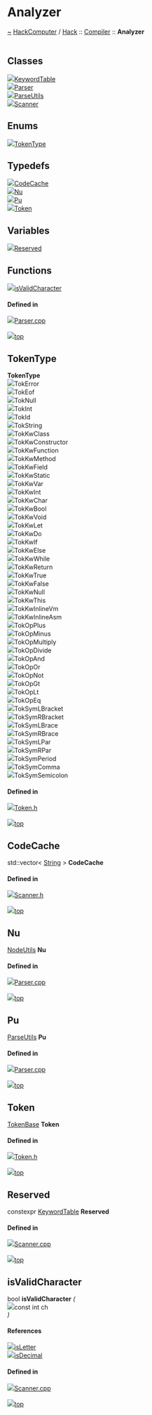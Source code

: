 <a id="analyzer"></a>
<h1>Analyzer</h1>
<a id="a00893"></a>
<a href="https://github.com/CharlesCarley/HackComputer#~">~</a>
<a href="index.md#index">HackComputer</a>
<span class="inline-text">/</span>
<a href="a00888.md#hack">Hack</a>
<span class="inline-text">::</span>
<a href="a00894.md#compiler">Compiler</a>
<span class="inline-text">::</span>
<span class="bold-text"><b>Analyzer</b></span>
<br/>
<br/>
<a id="classes"></a>
<h2>Classes</h2>
<div class="icon-link">
<img src="../images/class.svg"/><a href="a01136.md#keywordtable">KeywordTable</a>
</div>
<div class="icon-link">
<img src="../images/class.svg"/><a href="a01128.md#parser">Parser</a>
</div>
<div class="icon-link">
<img src="../images/class.svg"/><a href="a01132.md#parseutils">ParseUtils</a>
</div>
<div class="icon-link">
<img src="../images/class.svg"/><a href="a01140.md#scanner">Scanner</a>
</div>
<a id="enums"></a>
<h2>Enums</h2>
<span class="icon-list-item"><a href="#tokentype" class="icon-list-item"><img src="../images/class.svg" class="icon-list-item"/><span class="icon-list-item">TokenType</span>
</a>
</span>
<br/>
<a id="typedefs"></a>
<h2>Typedefs</h2>
<span class="icon-list-item"><a href="#codecache" class="icon-list-item"><img src="../images/class.svg" class="icon-list-item"/><span class="icon-list-item">CodeCache</span>
</a>
</span>
<br/>
<span class="icon-list-item"><a href="#nu" class="icon-list-item"><img src="../images/class.svg" class="icon-list-item"/><span class="icon-list-item">Nu</span>
</a>
</span>
<br/>
<span class="icon-list-item"><a href="#pu" class="icon-list-item"><img src="../images/class.svg" class="icon-list-item"/><span class="icon-list-item">Pu</span>
</a>
</span>
<br/>
<span class="icon-list-item"><a href="#token" class="icon-list-item"><img src="../images/class.svg" class="icon-list-item"/><span class="icon-list-item">Token</span>
</a>
</span>
<br/>
<a id="variables"></a>
<h2>Variables</h2>
<span class="icon-list-item"><a href="#reserved" class="icon-list-item"><img src="../images/class.svg" class="icon-list-item"/><span class="icon-list-item">Reserved</span>
</a>
</span>
<br/>
<a id="functions"></a>
<h2>Functions</h2>
<span class="icon-list-item"><a href="#isvalidcharacter" class="icon-list-item"><img src="../images/class.svg" class="icon-list-item"/><span class="icon-list-item">isValidCharacter</span>
</a>
</span>
<br/>
<a id="defined-in"></a>
<h4>Defined in</h4>
<span class="icon-list-item"><a href="https://github.com/CharlesCarley/HackComputer/blob/master/Source/Compiler/Analyzer/Parser.cpp#L31" class="icon-list-item"><img src="../images/file.svg" class="icon-list-item"/><span class="icon-list-item">Parser.cpp</span>
</a>
</span>
<br/>
<br/>
<span class="icon-list-item"><a href="#analyzer" class="icon-list-item"><img src="../images/jumpToTop.svg" class="icon-list-item"/><span class="icon-list-item">top</span>
</a>
</span>
<a id="tokentype"></a>
<h2>TokenType</h2>
<span class="bold-text"><b>TokenType</b></span>
<br/>
<a id="tokerror"></a>
<div class="paragraph">
<span class="paragraph"><img src="../images/enum.svg"/><span class="inline-text">TokError</span>
</span>
</div>
<a id="tokeof"></a>
<div class="paragraph">
<span class="paragraph"><img src="../images/enum.svg"/><span class="inline-text">TokEof</span>
</span>
</div>
<a id="toknull"></a>
<div class="paragraph">
<span class="paragraph"><img src="../images/enum.svg"/><span class="inline-text">TokNull</span>
</span>
</div>
<a id="tokint"></a>
<div class="paragraph">
<span class="paragraph"><img src="../images/enum.svg"/><span class="inline-text">TokInt</span>
</span>
</div>
<a id="tokid"></a>
<div class="paragraph">
<span class="paragraph"><img src="../images/enum.svg"/><span class="inline-text">TokId</span>
</span>
</div>
<a id="tokstring"></a>
<div class="paragraph">
<span class="paragraph"><img src="../images/enum.svg"/><span class="inline-text">TokString</span>
</span>
</div>
<a id="tokkwclass"></a>
<div class="paragraph">
<span class="paragraph"><img src="../images/enum.svg"/><span class="inline-text">TokKwClass</span>
</span>
</div>
<a id="tokkwconstructor"></a>
<div class="paragraph">
<span class="paragraph"><img src="../images/enum.svg"/><span class="inline-text">TokKwConstructor</span>
</span>
</div>
<a id="tokkwfunction"></a>
<div class="paragraph">
<span class="paragraph"><img src="../images/enum.svg"/><span class="inline-text">TokKwFunction</span>
</span>
</div>
<a id="tokkwmethod"></a>
<div class="paragraph">
<span class="paragraph"><img src="../images/enum.svg"/><span class="inline-text">TokKwMethod</span>
</span>
</div>
<a id="tokkwfield"></a>
<div class="paragraph">
<span class="paragraph"><img src="../images/enum.svg"/><span class="inline-text">TokKwField</span>
</span>
</div>
<a id="tokkwstatic"></a>
<div class="paragraph">
<span class="paragraph"><img src="../images/enum.svg"/><span class="inline-text">TokKwStatic</span>
</span>
</div>
<a id="tokkwvar"></a>
<div class="paragraph">
<span class="paragraph"><img src="../images/enum.svg"/><span class="inline-text">TokKwVar</span>
</span>
</div>
<a id="tokkwint"></a>
<div class="paragraph">
<span class="paragraph"><img src="../images/enum.svg"/><span class="inline-text">TokKwInt</span>
</span>
</div>
<a id="tokkwchar"></a>
<div class="paragraph">
<span class="paragraph"><img src="../images/enum.svg"/><span class="inline-text">TokKwChar</span>
</span>
</div>
<a id="tokkwbool"></a>
<div class="paragraph">
<span class="paragraph"><img src="../images/enum.svg"/><span class="inline-text">TokKwBool</span>
</span>
</div>
<a id="tokkwvoid"></a>
<div class="paragraph">
<span class="paragraph"><img src="../images/enum.svg"/><span class="inline-text">TokKwVoid</span>
</span>
</div>
<a id="tokkwlet"></a>
<div class="paragraph">
<span class="paragraph"><img src="../images/enum.svg"/><span class="inline-text">TokKwLet</span>
</span>
</div>
<a id="tokkwdo"></a>
<div class="paragraph">
<span class="paragraph"><img src="../images/enum.svg"/><span class="inline-text">TokKwDo</span>
</span>
</div>
<a id="tokkwif"></a>
<div class="paragraph">
<span class="paragraph"><img src="../images/enum.svg"/><span class="inline-text">TokKwIf</span>
</span>
</div>
<a id="tokkwelse"></a>
<div class="paragraph">
<span class="paragraph"><img src="../images/enum.svg"/><span class="inline-text">TokKwElse</span>
</span>
</div>
<a id="tokkwwhile"></a>
<div class="paragraph">
<span class="paragraph"><img src="../images/enum.svg"/><span class="inline-text">TokKwWhile</span>
</span>
</div>
<a id="tokkwreturn"></a>
<div class="paragraph">
<span class="paragraph"><img src="../images/enum.svg"/><span class="inline-text">TokKwReturn</span>
</span>
</div>
<a id="tokkwtrue"></a>
<div class="paragraph">
<span class="paragraph"><img src="../images/enum.svg"/><span class="inline-text">TokKwTrue</span>
</span>
</div>
<a id="tokkwfalse"></a>
<div class="paragraph">
<span class="paragraph"><img src="../images/enum.svg"/><span class="inline-text">TokKwFalse</span>
</span>
</div>
<a id="tokkwnull"></a>
<div class="paragraph">
<span class="paragraph"><img src="../images/enum.svg"/><span class="inline-text">TokKwNull</span>
</span>
</div>
<a id="tokkwthis"></a>
<div class="paragraph">
<span class="paragraph"><img src="../images/enum.svg"/><span class="inline-text">TokKwThis</span>
</span>
</div>
<a id="tokkwinlinevm"></a>
<div class="paragraph">
<span class="paragraph"><img src="../images/enum.svg"/><span class="inline-text">TokKwInlineVm</span>
</span>
</div>
<a id="tokkwinlineasm"></a>
<div class="paragraph">
<span class="paragraph"><img src="../images/enum.svg"/><span class="inline-text">TokKwInlineAsm</span>
</span>
</div>
<a id="tokopplus"></a>
<div class="paragraph">
<span class="paragraph"><img src="../images/enum.svg"/><span class="inline-text">TokOpPlus</span>
</span>
</div>
<a id="tokopminus"></a>
<div class="paragraph">
<span class="paragraph"><img src="../images/enum.svg"/><span class="inline-text">TokOpMinus</span>
</span>
</div>
<a id="tokopmultiply"></a>
<div class="paragraph">
<span class="paragraph"><img src="../images/enum.svg"/><span class="inline-text">TokOpMultiply</span>
</span>
</div>
<a id="tokopdivide"></a>
<div class="paragraph">
<span class="paragraph"><img src="../images/enum.svg"/><span class="inline-text">TokOpDivide</span>
</span>
</div>
<a id="tokopand"></a>
<div class="paragraph">
<span class="paragraph"><img src="../images/enum.svg"/><span class="inline-text">TokOpAnd</span>
</span>
</div>
<a id="tokopor"></a>
<div class="paragraph">
<span class="paragraph"><img src="../images/enum.svg"/><span class="inline-text">TokOpOr</span>
</span>
</div>
<a id="tokopnot"></a>
<div class="paragraph">
<span class="paragraph"><img src="../images/enum.svg"/><span class="inline-text">TokOpNot</span>
</span>
</div>
<a id="tokopgt"></a>
<div class="paragraph">
<span class="paragraph"><img src="../images/enum.svg"/><span class="inline-text">TokOpGt</span>
</span>
</div>
<a id="tokoplt"></a>
<div class="paragraph">
<span class="paragraph"><img src="../images/enum.svg"/><span class="inline-text">TokOpLt</span>
</span>
</div>
<a id="tokopeq"></a>
<div class="paragraph">
<span class="paragraph"><img src="../images/enum.svg"/><span class="inline-text">TokOpEq</span>
</span>
</div>
<a id="toksymlbracket"></a>
<div class="paragraph">
<span class="paragraph"><img src="../images/enum.svg"/><span class="inline-text">TokSymLBracket</span>
</span>
</div>
<a id="toksymrbracket"></a>
<div class="paragraph">
<span class="paragraph"><img src="../images/enum.svg"/><span class="inline-text">TokSymRBracket</span>
</span>
</div>
<a id="toksymlbrace"></a>
<div class="paragraph">
<span class="paragraph"><img src="../images/enum.svg"/><span class="inline-text">TokSymLBrace</span>
</span>
</div>
<a id="toksymrbrace"></a>
<div class="paragraph">
<span class="paragraph"><img src="../images/enum.svg"/><span class="inline-text">TokSymRBrace</span>
</span>
</div>
<a id="toksymlpar"></a>
<div class="paragraph">
<span class="paragraph"><img src="../images/enum.svg"/><span class="inline-text">TokSymLPar</span>
</span>
</div>
<a id="toksymrpar"></a>
<div class="paragraph">
<span class="paragraph"><img src="../images/enum.svg"/><span class="inline-text">TokSymRPar</span>
</span>
</div>
<a id="toksymperiod"></a>
<div class="paragraph">
<span class="paragraph"><img src="../images/enum.svg"/><span class="inline-text">TokSymPeriod</span>
</span>
</div>
<a id="toksymcomma"></a>
<div class="paragraph">
<span class="paragraph"><img src="../images/enum.svg"/><span class="inline-text">TokSymComma</span>
</span>
</div>
<a id="toksymsemicolon"></a>
<div class="paragraph">
<span class="paragraph"><img src="../images/enum.svg"/><span class="inline-text">TokSymSemicolon</span>
</span>
</div>
<a id="tokerror"></a>
<a id="tokeof"></a>
<a id="toknull"></a>
<a id="tokint"></a>
<a id="tokid"></a>
<a id="tokstring"></a>
<a id="tokkwclass"></a>
<a id="tokkwconstructor"></a>
<a id="tokkwfunction"></a>
<a id="tokkwmethod"></a>
<a id="tokkwfield"></a>
<a id="tokkwstatic"></a>
<a id="tokkwvar"></a>
<a id="tokkwint"></a>
<a id="tokkwchar"></a>
<a id="tokkwbool"></a>
<a id="tokkwvoid"></a>
<a id="tokkwlet"></a>
<a id="tokkwdo"></a>
<a id="tokkwif"></a>
<a id="tokkwelse"></a>
<a id="tokkwwhile"></a>
<a id="tokkwreturn"></a>
<a id="tokkwtrue"></a>
<a id="tokkwfalse"></a>
<a id="tokkwnull"></a>
<a id="tokkwthis"></a>
<a id="tokkwinlinevm"></a>
<a id="tokkwinlineasm"></a>
<a id="tokopplus"></a>
<a id="tokopminus"></a>
<a id="tokopmultiply"></a>
<a id="tokopdivide"></a>
<a id="tokopand"></a>
<a id="tokopor"></a>
<a id="tokopnot"></a>
<a id="tokopgt"></a>
<a id="tokoplt"></a>
<a id="tokopeq"></a>
<a id="toksymlbracket"></a>
<a id="toksymrbracket"></a>
<a id="toksymlbrace"></a>
<a id="toksymrbrace"></a>
<a id="toksymlpar"></a>
<a id="toksymrpar"></a>
<a id="toksymperiod"></a>
<a id="toksymcomma"></a>
<a id="toksymsemicolon"></a>
<a id="defined-in"></a>
<h4>Defined in</h4>
<span class="icon-list-item"><a href="https://github.com/CharlesCarley/HackComputer/blob/master/Source/Compiler/Analyzer/Token.h#L28" class="icon-list-item"><img src="../images/file.svg" class="icon-list-item"/><span class="icon-list-item">Token.h</span>
</a>
</span>
<br/>
<br/>
<span class="icon-list-item"><a href="#analyzer" class="icon-list-item"><img src="../images/jumpToTop.svg" class="icon-list-item"/><span class="icon-list-item">top</span>
</a>
</span>
<br/>
<a id="codecache"></a>
<h2>CodeCache</h2>
<span class="inline-text">std::vector&lt; </span>
<a href="a00888.md#string">String</a>
<span class="inline-text"> &gt;</span>
<span class="bold-text"><b>CodeCache</b></span>
<br/>
<a id="defined-in"></a>
<h4>Defined in</h4>
<span class="icon-list-item"><a href="https://github.com/CharlesCarley/HackComputer/blob/master/Source/Compiler/Analyzer/Scanner.h#L28" class="icon-list-item"><img src="../images/file.svg" class="icon-list-item"/><span class="icon-list-item">Scanner.h</span>
</a>
</span>
<br/>
<br/>
<span class="icon-list-item"><a href="#analyzer" class="icon-list-item"><img src="../images/jumpToTop.svg" class="icon-list-item"/><span class="icon-list-item">top</span>
</a>
</span>
<br/>
<a id="nu"></a>
<h2>Nu</h2>
<a href="a01156.md#nodeutils">NodeUtils</a>
<span class="bold-text"><b>Nu</b></span>
<br/>
<a id="defined-in"></a>
<h4>Defined in</h4>
<span class="icon-list-item"><a href="https://github.com/CharlesCarley/HackComputer/blob/master/Source/Compiler/Analyzer/Parser.cpp#L33" class="icon-list-item"><img src="../images/file.svg" class="icon-list-item"/><span class="icon-list-item">Parser.cpp</span>
</a>
</span>
<br/>
<br/>
<span class="icon-list-item"><a href="#analyzer" class="icon-list-item"><img src="../images/jumpToTop.svg" class="icon-list-item"/><span class="icon-list-item">top</span>
</a>
</span>
<br/>
<a id="pu"></a>
<h2>Pu</h2>
<a href="a01132.md#parseutils">ParseUtils</a>
<span class="bold-text"><b>Pu</b></span>
<br/>
<a id="defined-in"></a>
<h4>Defined in</h4>
<span class="icon-list-item"><a href="https://github.com/CharlesCarley/HackComputer/blob/master/Source/Compiler/Analyzer/Parser.cpp#L32" class="icon-list-item"><img src="../images/file.svg" class="icon-list-item"/><span class="icon-list-item">Parser.cpp</span>
</a>
</span>
<br/>
<br/>
<span class="icon-list-item"><a href="#analyzer" class="icon-list-item"><img src="../images/jumpToTop.svg" class="icon-list-item"/><span class="icon-list-item">top</span>
</a>
</span>
<br/>
<a id="token"></a>
<h2>Token</h2>
<a href="a01280.md#tokenbase">TokenBase</a>
<span class="bold-text"><b>Token</b></span>
<br/>
<a id="defined-in"></a>
<h4>Defined in</h4>
<span class="icon-list-item"><a href="https://github.com/CharlesCarley/HackComputer/blob/master/Source/Compiler/Analyzer/Token.h#L81" class="icon-list-item"><img src="../images/file.svg" class="icon-list-item"/><span class="icon-list-item">Token.h</span>
</a>
</span>
<br/>
<br/>
<span class="icon-list-item"><a href="#analyzer" class="icon-list-item"><img src="../images/jumpToTop.svg" class="icon-list-item"/><span class="icon-list-item">top</span>
</a>
</span>
<br/>
<a id="reserved"></a>
<h2>Reserved</h2>
<span class="inline-text">constexpr </span>
<a href="a01136.md#keywordtable">KeywordTable</a>
<span class="bold-text"><b>Reserved</b></span>
<br/>
<a id="defined-in"></a>
<h4>Defined in</h4>
<span class="icon-list-item"><a href="https://github.com/CharlesCarley/HackComputer/blob/master/Source/Compiler/Analyzer/Scanner.cpp#L39" class="icon-list-item"><img src="../images/file.svg" class="icon-list-item"/><span class="icon-list-item">Scanner.cpp</span>
</a>
</span>
<br/>
<br/>
<span class="icon-list-item"><a href="#analyzer" class="icon-list-item"><img src="../images/jumpToTop.svg" class="icon-list-item"/><span class="icon-list-item">top</span>
</a>
</span>
<br/>
<a id="isvalidcharacter"></a>
<h2>isValidCharacter</h2>
<span class="inline-text">bool</span>
<span class="bold-text"><b>isValidCharacter</b></span>
<span class="italic-text"><i>(</i></span>
<div class="paragraph">
<span class="paragraph"><img src="../images/horSpace24px.svg"/><span class="inline-text">const int</span>
<span class="inline-text">ch</span>
</span>
</div>
<span class="italic-text"><i>)</i></span>
<a id="references"></a>
<h4>References</h4>
<div class="paragraph">
<span class="paragraph"><img src="../images/class.svg"/><a href="a00888.md#isletter">isLetter</a>
</span>
</div>
<div class="paragraph">
<span class="paragraph"><img src="../images/class.svg"/><a href="a00888.md#isdecimal">isDecimal</a>
</span>
</div>
<a id="defined-in"></a>
<h4>Defined in</h4>
<span class="icon-list-item"><a href="https://github.com/CharlesCarley/HackComputer/blob/master/Source/Compiler/Analyzer/Scanner.cpp#L66" class="icon-list-item"><img src="../images/file.svg" class="icon-list-item"/><span class="icon-list-item">Scanner.cpp</span>
</a>
</span>
<br/>
<br/>
<span class="icon-list-item"><a href="#analyzer" class="icon-list-item"><img src="../images/jumpToTop.svg" class="icon-list-item"/><span class="icon-list-item">top</span>
</a>
</span>
<br/>
</div>
</div>
</body>
</html>
